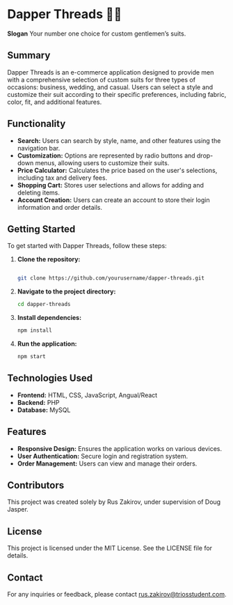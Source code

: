 # Dapper Threads  🎩👔

**Slogan** Your number one choice for custom gentlemen’s suits.  

## Summary

Dapper Threads is an e-commerce application designed to provide men with a comprehensive selection of custom suits for three types of occasions: business, wedding, and casual. Users can select a style and customize their suit according to their specific preferences, including fabric, color, fit, and additional features.

## Functionality

- **Search:** Users can search by style, name, and other features using the navigation bar.
- **Customization:** Options are represented by radio buttons and drop-down menus, allowing users to customize their suits.
- **Price Calculator:** Calculates the price based on the user's selections, including tax and delivery fees.
- **Shopping Cart:** Stores user selections and allows for adding and deleting items.
- **Account Creation:** Users can create an account to store their login information and order details.

## Getting Started

To get started with Dapper Threads, follow these steps:

1. **Clone the repository:**

    ```bash

    git clone https://github.com/yourusername/dapper-threads.git
    ```

2. **Navigate to the project directory:**

    ```bash
    cd dapper-threads
    ```

3. **Install dependencies:**

    ```bash
    npm install
    ```

4. **Run the application:**

    ```bash
    npm start
    ```

## Technologies Used

- **Frontend:** HTML, CSS, JavaScript, Angual/React
- **Backend:** PHP
- **Database:** MySQL

## Features

- **Responsive Design:** Ensures the application works on various devices.
- **User Authentication:** Secure login and registration system.
- **Order Management:** Users can view and manage their orders.

## Contributors

This project was created solely by Rus Zakirov, under supervision of Doug Jasper.

## License

This project is licensed under the MIT License. See the LICENSE file for details.

## Contact

For any inquiries or feedback, please contact [rus.zakirov@triosstudent.com](mailto:rus.zakirov@triosstudent.com).
